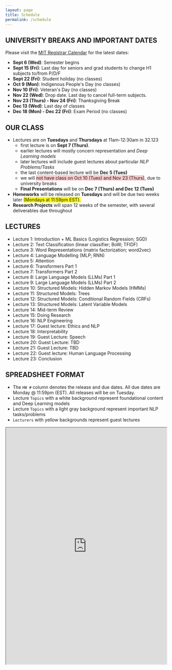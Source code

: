 ```yaml
---
layout: page
title: Schedule
permalink: /schedule
---
```

## UNIVERSITY BREAKS AND IMPORTANT DATES
Please visit the [MIT Registrar Calendar](https://registrar.mit.edu/calendar) for the latest dates:
- **Sept 6 (Wed)**: Semester begins
- **Sept 15 (Fri)**: Last day for seniors and grad students to change H1 subjects to/from P/D/F
- **Sept 22 (Fri)**: Student holiday (no classes)
- **Oct 9 (Mon)**: Indigenous People's Day (no classes)
- **Nov 10 (Fri)**: Veteran's Day (no classes)
- **Nov 22 (Wed)**: Drop date. Last day to cancel full-term subjects.
- **Nov 23 (Thurs) - Nov 24 (Fri)**: Thanksgiving Break
- **Dec 13 (Wed)**: Last day of classes
- **Dec 18 (Mon) - Dec 22 (Fri)**: Exam Period (no classes)

## OUR CLASS
- Lectures are on **Tuesdays** and **Thursdays** at 11am-12:30am in 32.123
	- first lecture is on **Sept 7 (Thurs)**.
	- earlier lectures will mostly concern representation and _Deep Learning models_
	- later lectures will include guest lectures about particular _NLP Problems/Tasks_
	- the last content-based lecture will be **Dec 5 (Tues)**
	- we will <span style="background-color: #FACCCC">not have class on Oct 10 (Tues) and Nov 23 (Thurs)</span>, due to university breaks
	- **Final Presentations** will be on **Dec 7 (Thurs) and Dec 12 (Tues)**
- **Homeworks** will be released on **Tuesdays** and will be due two weeks later <span style="background-color: #FFFF00">(Mondays at 11:59pm EST).</span>
- **Research Projects** will span 12 weeks of the semester, with several deliverables due throughout

## LECTURES
- Lecture 1: Introduction + ML Basics (Logistics Regression; SGD)
- Lecture 2: Text Classification (linear classifier; BoW; TFIDF)
- Lecture 3: Word Representations (matrix factorization; word2vec) 
- Lecture 4: Language Modelling (MLP; RNN) 
- Lecture 5: Attention
- Lecture 6: Transformers Part 1
- Lecture 7: Transformers Part 2
- Lecture 8: Large Language Models (LLMs) Part 1
- Lecture 9: Large Language Models (LLMs) Part 2
- Lecture 10: Structured Models: Hidden Markov Models (HMMs)
- Lecture 11: Structured Models: Trees
- Lecture 12: Structured Models: Conditional Random Fields (CRFs)
- Lecture 13: Structured Models: Latent Variable Models
- Lecture 14: Mid-term Review
- Lecture 15: Doing Research
- Lecture 16: NLP Engineering
- Lecture 17: Guest lecture: Ethics and NLP
- Lecture 18: Interpretability
- Lecture 19: Guest Lecture: Speech
- Lecture 20: Guest Lecture: TBD
- Lecture 21: Guest Lecture: TBD
- Lecture 22: Guest lecture: Human Language Processing
- Lecture 23: Conclusion

## SPREADSHEET FORMAT
- The `HW #` column denotes the release and due dates. All due dates are Monday @ 11:59pm (EST). All releases will be on Tuesday.
- Lecture `Topics` with a white background represent foundational content and Deep Learning models
- Lecture `Topics` with a light gray background represent important NLP tasks/problems
- `Lecturers` with yellow backgrounds represent guest lectures
<iframe width='100%' height='740' src="https://docs.google.com/spreadsheets/d/e/2PACX-1vQTghXeq-z4CFVYMiiynKOK0S9pVDiknNF5FRJ3DsHgG1sOvNjeEqAKsMYqmnRNO2Iq-PJH9mDkey4R/pubhtml?gid=0&amp;single=true&amp;widget=true&amp;headers=false"></iframe>
